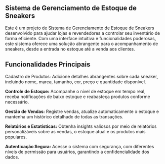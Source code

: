 
## Sistema de Gerenciamento de Estoque de Sneakers
Este é um projeto de Sistema de Gerenciamento de Estoque de Sneakers desenvolvido para ajudar lojas e revendedores a controlar seu inventário de forma eficiente. Com uma interface intuitiva e funcionalidades poderosas, este sistema oferece uma solução abrangente para o acompanhamento de sneakers, desde a entrada no estoque até a venda aos clientes.

## Funcionalidades Principais
Cadastro de Produtos: Adicione detalhes abrangentes sobre cada sneaker, incluindo nome, marca, tamanho, cor, preço e quantidade disponível.

**Controle de Estoque:** Acompanhe o nível de estoque em tempo real, receba notificações de baixo estoque e reabasteça produtos conforme necessário.

**Gestão de Vendas:** Registre vendas, atualize automaticamente o estoque e mantenha um histórico detalhado de todas as transações.

**Relatórios e Estatísticas:** Obtenha insights valiosos por meio de relatórios personalizáveis sobre as vendas, o estoque atual e os produtos mais populares.

**Autenticação Segura:** Acesse o sistema com segurança, com diferentes níveis de permissão para usuários, garantindo a confidencialidade dos dados.
